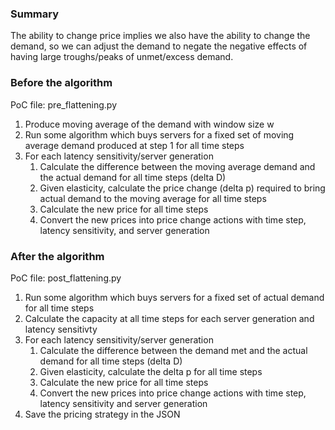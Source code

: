 ### Summary

The ability to change price implies we also have the ability to change the demand, so we can adjust the demand to negate the negative effects of having large troughs/peaks of unmet/excess demand.

### Before the algorithm

PoC file: pre_flattening.py

1) Produce moving average of the demand with window size w
2) Run some algorithm which buys servers for a fixed set of moving average demand produced at step 1 for all time steps
3) For each latency sensitivity/server generation
    1) Calculate the difference between the moving average demand and the actual demand for all time steps (delta D)
    2) Given elasticity, calculate the price change (delta p) required to bring actual demand to the moving average for all time steps
    3) Calculate the new price for all time steps
    4) Convert the new prices into price change actions with time step, latency sensitivity, and server generation
    
### After the algorithm

PoC file: post_flattening.py

1) Run some algorithm which buys servers for a fixed set of actual demand for all time steps
2) Calculate the capacity at all time steps for each server generation and latency sensitivty
3) For each latency sensitivity/server generation
    1) Calculate the difference between the demand met and the actual demand for all time steps (delta D)
    2) Given elasticity, calculate the delta p for all time steps
    3) Calculate the new price for all time steps
    4) Convert the new prices into price change actions with time step, latency sensitivity and server generation
4) Save the pricing strategy in the JSON